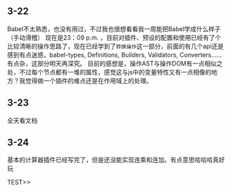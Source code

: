 ## 3-22
Babel不太熟悉，也没有用过，不过我也很想看看我一周能把Babel学成什么样子（手动滑稽）
现在是23：09 p.m. ，目前对插件、预设的配置和使用已经有了个比较清晰的操作思路了，现在已经学到了`转换操作`这一部分，前面的有几个api还是感到有点迷惑，babel-types, Definitions, Builders, Validators, Converters......有点杂，这部分明天再深究。
目前的感想是，操作AST与操作DOM有一点相似之处，不过每个节点都有一堆的属性，感觉这与js中的变量特性又有一点相像的地方？我觉得做一个插件的难点还是在作用域上的处理。

## 3-23
全天看文档

## 3-24
基本的计算器插件已经写完了，但是还没能实现连乘和连加。有点意思哈哈哈真好玩


TEST>>